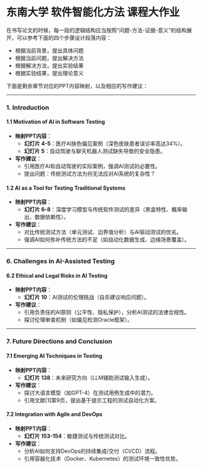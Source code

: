 # 东南大学 软件智能化方法 课程大作业

在书写论文的时候，每一段的逻辑结构应当按照“问题-方法-证据-意义”的结构展开，可以参考下面的四个步骤设计段落内容：
- 根据当前背景，提出具体问题
- 根据当前问题，提出解决方法
- 根据解决方法，提出实验结果
- 根据实验结果，提出理论意义

下面是剩余章节对应的PPT内容映射，以及相应的写作建议：

---

### **1. Introduction**
#### **1.1 Motivation of AI in Software Testing**
- **映射PPT内容**：
  - **幻灯片 4-5**：医疗AI肤色偏见案例（深色皮肤患者误诊率高达34%）。
  - **幻灯片 5**：自动驾驶与聊天机器人测试缺失导致的安全隐患。
- **写作建议**：
  - 引用医疗AI和自动驾驶的实际案例，强调AI测试的必要性。
  - 提出问题：传统测试方法为何无法应对AI系统的复杂性？

#### **1.2 AI as a Tool for Testing Traditional Systems**
- **映射PPT内容**：
  - **幻灯片 6-8**：深度学习模型与传统软件测试的差异（黑盒特性、概率输出、数据依赖性）。
- **写作建议**：
  - 对比传统测试方法（单元测试、边界值分析）与AI驱动测试的优劣。
  - 强调AI如何弥补传统方法的不足（如自动化数据生成、边缘场景覆盖）。

---

### **6. Challenges in AI-Assisted Testing**

#### **6.2 Ethical and Legal Risks in AI Testing**
- **映射PPT内容**：
  - **幻灯片 10**：AI测试的伦理挑战（自杀建议响应问题）。
- **写作建议**：
  - 引用负责任的AI原则（公平性、隐私保护），分析AI测试的法律合规性。
  - 探讨伦理审查机制（如偏见检测Oracle框架）。

---

### **7. Future Directions and Conclusion**
#### **7.1 Emerging AI Techniques in Testing**
- **映射PPT内容**：
  - **幻灯片 138**：未来研究方向（LLM辅助测试输入生成）。
- **写作建议**：
  - 探讨大语言模型（如GPT-4）在测试用例生成中的潜力。
  - 引用文献[1]第9页，提出基于提示工程的测试自动化方案。

#### **7.2 Integration with Agile and DevOps**
- **映射PPT内容**：
  - **幻灯片 153-154**：敏捷测试与传统测试对比。
- **写作建议**：
  - 分析AI如何支持DevOps的持续集成/交付（CI/CD）流程。
  - 引用容器化技术（Docker、Kubernetes）的测试环境一致性优势。